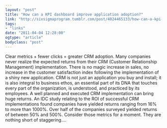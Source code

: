 ```yaml
---
layout: "post"
title: "How can a KPI dashboard improve application adoption?"
link: "http://sixsigmaprogram.tumblr.com/post/4024465133/how-can-a-kpi-dashboard-improve-application-adoption"
tags: 
- "links"
date: "2011-04-04 12:28:00"
ogtype: "article"
bodyclass: "post"
---
```


Clear metrics + fewer clicks = greater CRM adoption. Many companies never realize the expected returns from their CRM (Customer Relationship Management) implementation. There is no magic increase in sales, no increase in the customer satisfaction index following the implementation of a shiny new application. CRM is not just an application you buy and install; it is also integral to business ethos, an essential part of its DNA that touches every part of the organization, is understood, and practiced by its employees. A well planned and executed CRM implementation can bring huge returns. An IDC study relating to the ROI of successful CRM implementations found companies have yielded returns ranging from 16% to more than 1000%. Over half of the companies surveyed yielded returns of between 50% and 500%. Consider those metrics for a moment. They are nothing short of staggering….